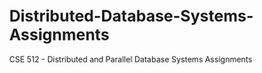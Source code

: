 # Distributed-Database-Systems-Assignments
CSE 512 - Distributed and Parallel Database Systems Assignments
